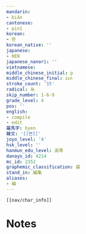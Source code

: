 ```yaml
---
mandarin:
- biān
cantonese:
- pin1
korean:
- 편
korean_native: ''
japanese:
- HEN
japanese_nanori: ''
vietnamese:
middle_chinese_initial: p
middle_chinese_final: iᴇn
stroke_count: '15'
radical: 糸
skip_number: 1-6-9
grade_level: 4
pos: ''
english:
- compile
- edit
羅馬字: byen
韓文: '[[변]]'
joyo_level: '4'
hsk_level: ''
hanmun_edu_level: 高等
danayo_id: 4214
mc_id: 2352
graphemic_classification: 扁
stand_in: 編集
aliases:
- 编
---
```

```meta-bind-embed
[[nav/char_info]]
```

# Notes
